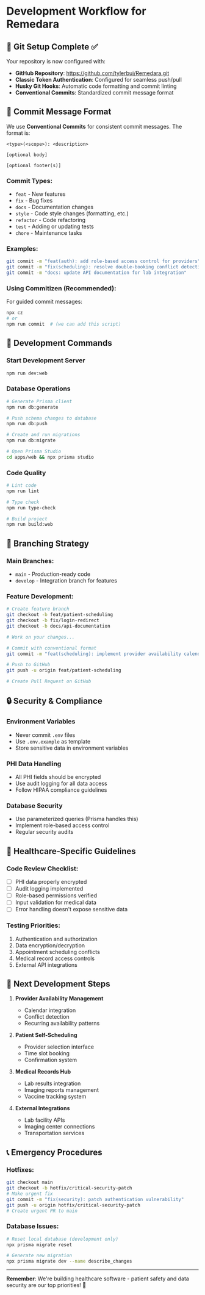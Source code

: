 # Development Workflow for Remedara

## 🔧 Git Setup Complete ✅

Your repository is now configured with:
- **GitHub Repository**: https://github.com/tylerbui/Remedara.git
- **Classic Token Authentication**: Configured for seamless push/pull
- **Husky Git Hooks**: Automatic code formatting and commit linting
- **Conventional Commits**: Standardized commit message format

## 📝 Commit Message Format

We use **Conventional Commits** for consistent commit messages. The format is:

```
<type>(<scope>): <description>

[optional body]

[optional footer(s)]
```

### Commit Types:
- `feat` - New features
- `fix` - Bug fixes
- `docs` - Documentation changes
- `style` - Code style changes (formatting, etc.)
- `refactor` - Code refactoring
- `test` - Adding or updating tests
- `chore` - Maintenance tasks

### Examples:
```bash
git commit -m "feat(auth): add role-based access control for providers"
git commit -m "fix(scheduling): resolve double-booking conflict detection"
git commit -m "docs: update API documentation for lab integration"
```

### Using Commitizen (Recommended):
For guided commit messages:
```bash
npx cz
# or
npm run commit  # (we can add this script)
```

## 🚀 Development Commands

### Start Development Server
```bash
npm run dev:web
```

### Database Operations
```bash
# Generate Prisma client
npm run db:generate

# Push schema changes to database
npm run db:push

# Create and run migrations
npm run db:migrate

# Open Prisma Studio
cd apps/web && npx prisma studio
```

### Code Quality
```bash
# Lint code
npm run lint

# Type check
npm run type-check

# Build project
npm run build:web
```

## 🌿 Branching Strategy

### Main Branches:
- `main` - Production-ready code
- `develop` - Integration branch for features

### Feature Development:
```bash
# Create feature branch
git checkout -b feat/patient-scheduling
git checkout -b fix/login-redirect
git checkout -b docs/api-documentation

# Work on your changes...

# Commit with conventional format
git commit -m "feat(scheduling): implement provider availability calendar"

# Push to GitHub
git push -u origin feat/patient-scheduling

# Create Pull Request on GitHub
```

## 🔒 Security & Compliance

### Environment Variables
- Never commit `.env` files
- Use `.env.example` as template
- Store sensitive data in environment variables

### PHI Data Handling
- All PHI fields should be encrypted
- Use audit logging for all data access
- Follow HIPAA compliance guidelines

### Database Security
- Use parameterized queries (Prisma handles this)
- Implement role-based access control
- Regular security audits

## 🏥 Healthcare-Specific Guidelines

### Code Review Checklist:
- [ ] PHI data properly encrypted
- [ ] Audit logging implemented
- [ ] Role-based permissions verified
- [ ] Input validation for medical data
- [ ] Error handling doesn't expose sensitive data

### Testing Priorities:
1. Authentication and authorization
2. Data encryption/decryption
3. Appointment scheduling conflicts
4. Medical record access controls
5. External API integrations

## 🎯 Next Development Steps

1. **Provider Availability Management**
   - Calendar integration
   - Conflict detection
   - Recurring availability patterns

2. **Patient Self-Scheduling**
   - Provider selection interface
   - Time slot booking
   - Confirmation system

3. **Medical Records Hub**
   - Lab results integration
   - Imaging reports management
   - Vaccine tracking system

4. **External Integrations**
   - Lab facility APIs
   - Imaging center connections
   - Transportation services

## 📞 Emergency Procedures

### Hotfixes:
```bash
git checkout main
git checkout -b hotfix/critical-security-patch
# Make urgent fix
git commit -m "fix(security): patch authentication vulnerability"
git push -u origin hotfix/critical-security-patch
# Create urgent PR to main
```

### Database Issues:
```bash
# Reset local database (development only)
npx prisma migrate reset

# Generate new migration
npx prisma migrate dev --name describe_changes
```

---

**Remember**: We're building healthcare software - patient safety and data security are our top priorities! 🏥